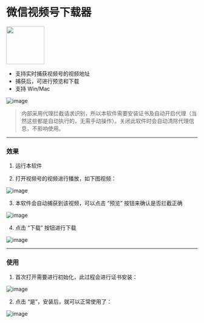 # 微信视频号下载器


<img src="https://user-images.githubusercontent.com/11046969/169296046-513b5e3a-a688-4342-9759-eb131ef7e42f.png" width="100" />

- 支持实时捕获视频号的视频地址
- 捕获后，可进行预览和下载
- 支持 Win/Mac


![image](https://user-images.githubusercontent.com/11046969/169697609-6d605b70-0a67-445b-bff0-1b8e193f71d8.png)

> 内部采用代理拦截请求识别，所以本软件需要安装证书及自动开启代理（当然这些都是自动执行的，无需手动操作）。关闭此软件时会自动清除代理信息，不影响使用。

---

### 效果

1. 运行本软件

2. 打开视频号的视频进行播放，如下图视频：

![image](https://user-images.githubusercontent.com/11046969/169697581-6851f4d1-376b-42c5-825b-8e8101261027.png)

3. 本软件会自动捕获到该视频，可以点击 “预览” 按钮来确认是否拦截正确

![image](https://user-images.githubusercontent.com/11046969/169697351-f56c44bf-2d24-4698-b165-9113e4e58e93.png)

4. 点击 “下载” 按钮进行下载

![image](https://user-images.githubusercontent.com/11046969/169697416-5b7e4631-5d54-4c0b-80ab-91fdecf1a8da.png)

---
### 使用

1. 首次打开需要进行初始化，此过程会进行证书安装：

![image](https://user-images.githubusercontent.com/11046969/169697866-871a4371-6645-4e97-a449-a8516cb5d9fa.png)

2. 点击 “是”，安装后，就可以正常使用了：

![image](https://user-images.githubusercontent.com/11046969/169697994-31ae9ca7-84ed-4cff-970f-af02db9557d7.png)


